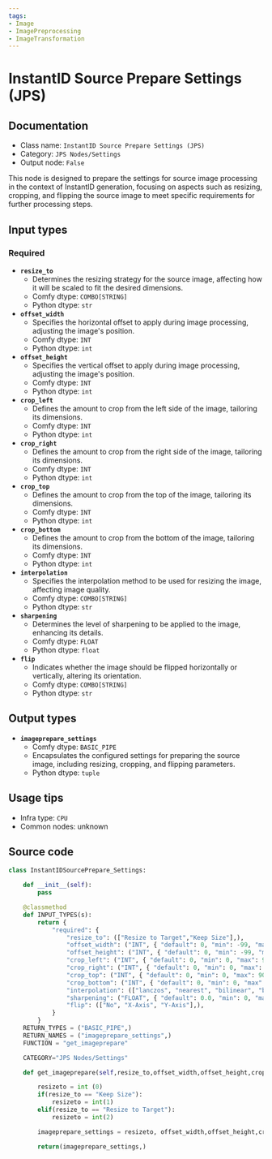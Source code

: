 ```yaml
---
tags:
- Image
- ImagePreprocessing
- ImageTransformation
---
```


# InstantID Source Prepare Settings (JPS)
## Documentation
- Class name: `InstantID Source Prepare Settings (JPS)`
- Category: `JPS Nodes/Settings`
- Output node: `False`

This node is designed to prepare the settings for source image processing in the context of InstantID generation, focusing on aspects such as resizing, cropping, and flipping the source image to meet specific requirements for further processing steps.
## Input types
### Required
- **`resize_to`**
    - Determines the resizing strategy for the source image, affecting how it will be scaled to fit the desired dimensions.
    - Comfy dtype: `COMBO[STRING]`
    - Python dtype: `str`
- **`offset_width`**
    - Specifies the horizontal offset to apply during image processing, adjusting the image's position.
    - Comfy dtype: `INT`
    - Python dtype: `int`
- **`offset_height`**
    - Specifies the vertical offset to apply during image processing, adjusting the image's position.
    - Comfy dtype: `INT`
    - Python dtype: `int`
- **`crop_left`**
    - Defines the amount to crop from the left side of the image, tailoring its dimensions.
    - Comfy dtype: `INT`
    - Python dtype: `int`
- **`crop_right`**
    - Defines the amount to crop from the right side of the image, tailoring its dimensions.
    - Comfy dtype: `INT`
    - Python dtype: `int`
- **`crop_top`**
    - Defines the amount to crop from the top of the image, tailoring its dimensions.
    - Comfy dtype: `INT`
    - Python dtype: `int`
- **`crop_bottom`**
    - Defines the amount to crop from the bottom of the image, tailoring its dimensions.
    - Comfy dtype: `INT`
    - Python dtype: `int`
- **`interpolation`**
    - Specifies the interpolation method to be used for resizing the image, affecting image quality.
    - Comfy dtype: `COMBO[STRING]`
    - Python dtype: `str`
- **`sharpening`**
    - Determines the level of sharpening to be applied to the image, enhancing its details.
    - Comfy dtype: `FLOAT`
    - Python dtype: `float`
- **`flip`**
    - Indicates whether the image should be flipped horizontally or vertically, altering its orientation.
    - Comfy dtype: `COMBO[STRING]`
    - Python dtype: `str`
## Output types
- **`imageprepare_settings`**
    - Comfy dtype: `BASIC_PIPE`
    - Encapsulates the configured settings for preparing the source image, including resizing, cropping, and flipping parameters.
    - Python dtype: `tuple`
## Usage tips
- Infra type: `CPU`
- Common nodes: unknown


## Source code
```python
class InstantIDSourcePrepare_Settings:

    def __init__(self):
        pass

    @classmethod
    def INPUT_TYPES(s):
        return {
            "required": {
                "resize_to": (["Resize to Target","Keep Size"],),
                "offset_width": ("INT", { "default": 0, "min": -99, "max": 99, "step": 1, "display": "number" }),
                "offset_height": ("INT", { "default": 0, "min": -99, "max": 99, "step": 1, "display": "number" }),
                "crop_left": ("INT", { "default": 0, "min": 0, "max": 90, "step": 1, "display": "number" }),
                "crop_right": ("INT", { "default": 0, "min": 0, "max": 90, "step": 1, "display": "number" }),
                "crop_top": ("INT", { "default": 0, "min": 0, "max": 90, "step": 1, "display": "number" }),
                "crop_bottom": ("INT", { "default": 0, "min": 0, "max": 90, "step": 1, "display": "number" }),
                "interpolation": (["lanczos", "nearest", "bilinear", "bicubic", "area", "nearest-exact"],),
                "sharpening": ("FLOAT", { "default": 0.0, "min": 0, "max": 1, "step": 0.05, "display": "number" }),
                "flip": (["No", "X-Axis", "Y-Axis"],),                
            }
        }
    RETURN_TYPES = ("BASIC_PIPE",)
    RETURN_NAMES = ("imageprepare_settings",)
    FUNCTION = "get_imageprepare"

    CATEGORY="JPS Nodes/Settings"

    def get_imageprepare(self,resize_to,offset_width,offset_height,crop_left,crop_right,crop_top,crop_bottom,interpolation,sharpening,flip):

        resizeto = int (0)
        if(resize_to == "Keep Size"):
            resizeto = int(1)
        elif(resize_to == "Resize to Target"):
            resizeto = int(2)

        imageprepare_settings = resizeto, offset_width,offset_height,crop_left,crop_right,crop_top,crop_bottom,interpolation,sharpening,flip

        return(imageprepare_settings,)

```
